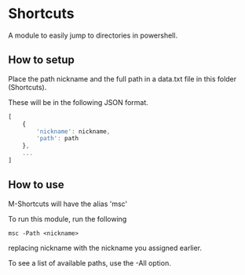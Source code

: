 # Shortcuts

A module to easily jump to directories in powershell.

## How to setup

Place the path nickname and the full path in a data.txt file in this folder (Shortcuts).

These will be in the following JSON format.

```javascript
[
    {
        'nickname': nickname,
        'path': path
    },
    ...
]
```

## How to use

M-Shortcuts will have the alias 'msc'

To run this module, run the following

    msc -Path <nickname>

replacing nickname with the nickname you assigned earlier.

To see a list of available paths, use the -All option.